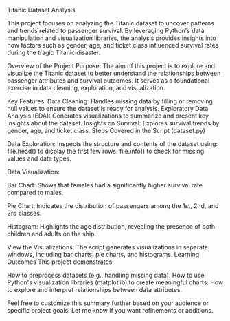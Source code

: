 Titanic Dataset Analysis

This project focuses on analyzing the Titanic dataset to uncover patterns and trends related to passenger survival. By leveraging Python's data manipulation and visualization libraries, the analysis provides insights into how factors such as gender, age, and ticket class influenced survival rates during the tragic Titanic disaster.

Overview of the Project
Purpose:
The aim of this project is to explore and visualize the Titanic dataset to better understand the relationships between passenger attributes and survival outcomes. It serves as a foundational exercise in data cleaning, exploration, and visualization.

Key Features:
Data Cleaning: Handles missing data by filling or removing null values to ensure the dataset is ready for analysis.
Exploratory Data Analysis (EDA): Generates visualizations to summarize and present key insights about the dataset.
Insights on Survival: Explores survival trends by gender, age, and ticket class.
Steps Covered in the Script (dataset.py)

Data Exploration:
Inspects the structure and contents of the dataset using:
file.head() to display the first few rows.
file.info() to check for missing values and data types.

Data Visualization:

Bar Chart: Shows that females had a significantly higher survival rate compared to males.

Pie Chart: Indicates the distribution of passengers among the 1st, 2nd, and 3rd classes.

Histogram: Highlights the age distribution, revealing the presence of both children and adults on the ship.

View the Visualizations:
The script generates visualizations in separate windows, including bar charts, pie charts, and histograms.
Learning Outcomes
This project demonstrates:

How to preprocess datasets (e.g., handling missing data).
How to use Python's visualization libraries (matplotlib) to create meaningful charts.
How to explore and interpret relationships between data attributes.

Feel free to customize this summary further based on your audience or specific project goals! Let me know if you want refinements or additions.
